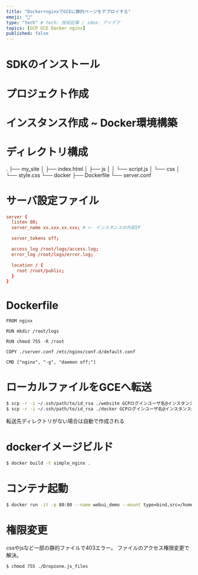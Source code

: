 ```yaml
---
title: "Docker+nginxでGCEに静的ページをデプロイする"
emoji: "🦔"
type: "tech" # tech: 技術記事 / idea: アイデア
topics: [GCP GCE Docker nginx]
published: false
---
```


# SDKのインストール

# プロジェクト作成

# インスタンス作成 ~ Docker環境構築

# ディレクトリ構成
.
├── my_site
│   ├── index.html
│   ├── js
│   │    └── script.js
│   └── css
│        └── style.css
└── docker
    ├── Dockerfile
    └── server.conf


# サーバ設定ファイル

```conf:docker/server.conf
server {
  listen 80;
  server_name xx.xxx.xx.xxx; # <- インスタンスの外部IP

  server_tokens off;

  access_log /root/logs/access.log;
  error_log /root/logs/error.log;

  location / {
    root /root/public;
  }
}
```


# Dockerfile

```Dockerfile:docker/Dockerfile
FROM nginx

RUN mkdir /root/logs

RUN chmod 755 -R /root

COPY ./server.conf /etc/nginx/conf.d/default.conf

CMD ["nginx", "-g", "daemon off;"]
```

# ローカルファイルをGCEへ転送

```sh
$ scp -r -i ~/.ssh/path/to/id_rsa ./website GCPログインユーザ名@インスタンス外部IP(or ~/.ssh/configで設定したHostの文字列):/home/<ログインユーザ>/website
$ scp -r -i ~/.ssh/path/to/id_rsa ./docker GCPログインユーザ名@インスタンス外部IP(or ~/.ssh/configで設定したHostの文字列):/home/<ログインユーザ>/docker
```

転送先ディレクトリがない場合は自動で作成される


# dockerイメージビルド

```sh
$ docker build -t simple_nginx .
```

# コンテナ起動

```sh
$ docker run -it -p 80:80 --name webui_demo --mount type=bind,src=/home/ログインユーザーディレクトリ/__web_ui,dst=/root/public simple_nginx
```

# 権限変更
cssやjsなど一部の静的ファイルで403エラー。
ファイルのアクセス権限変更で解決。
```
$ chmod 755 ./Dropzone.js_files
```